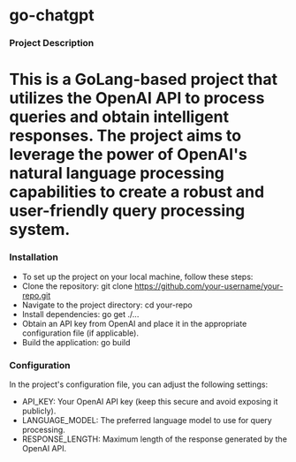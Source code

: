 # go-chatgpt

### Project Description
# This is a GoLang-based project that utilizes the OpenAI API to process queries and obtain intelligent responses. The project aims to leverage the power of OpenAI's natural language processing capabilities to create a robust and user-friendly query processing system.

### Installation
- To set up the project on your local machine, follow these steps:
- Clone the repository: git clone https://github.com/your-username/your-repo.git
- Navigate to the project directory: cd your-repo
- Install dependencies: go get ./...
- Obtain an API key from OpenAI and place it in the appropriate configuration file (if applicable).
- Build the application: go build

### Configuration
In the project's configuration file, you can adjust the following settings:

- API_KEY: Your OpenAI API key (keep this secure and avoid exposing it publicly).
- LANGUAGE_MODEL: The preferred language model to use for query processing.
- RESPONSE_LENGTH: Maximum length of the response generated by the OpenAI API.
